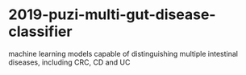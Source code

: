 # 2019-puzi-multi-gut-disease-classifier
machine learning models capable of distinguishing multiple intestinal diseases, including CRC, CD and UC
